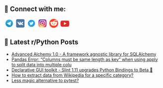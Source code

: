 ## 🔎 Connect with me:
[<img src="https://github.com/bullbesh/bullbesh/blob/main/images/Telegram.png" width="32" height="32" />](https://t.me/bullbesh)
[<img src="https://github.com/bullbesh/bullbesh/blob/main/images/VK.png" width="32" height="32" />](https://vk.com/bullbesh)
[<img src="https://github.com/bullbesh/bullbesh/blob/main/images/Twitter.png" width="32" height="32" />](https://twitter.com/bullbesh1)
[<img src="https://github.com/bullbesh/bullbesh/blob/main/images/Instagram.png" width="32" height="32" />](https://www.instagram.com/bullbesh)
[<img src="https://github.com/bullbesh/bullbesh/blob/main/images/Reddit.png" width="32" height="32" />](https://www.reddit.com/user/bullbesh)
[<img src="https://github.com/bullbesh/bullbesh/blob/main/images/YouTube.png" width="32" height="32" />](https://www.youtube.com/channel/UCtfjRs6uzgq5mfm8S06WTcg)

## 📕 Latest r/Python Posts
<!-- BLOG-POST-LIST:START -->
- [Advanced Alchemy 1.0 - A framework agnostic library for SQLAlchemy](https://www.reddit.com/r/Python/comments/1k5z534/advanced_alchemy_10_a_framework_agnostic_library/)
- [Pandas Error: “Columns must be same length as key” when using apply to split data into multiple colu](https://www.reddit.com/r/Python/comments/1k5yeua/pandas_error_columns_must_be_same_length_as_key/)
- [Declarative GUI toolkit - Slint 1.11 upgrades Python Bindings to Beta 🚀](https://www.reddit.com/r/Python/comments/1k5wqpr/declarative_gui_toolkit_slint_111_upgrades_python/)
- [How to extract data from Wikipedia for a specific category?](https://www.reddit.com/r/Python/comments/1k5w65s/how_to_extract_data_from_wikipedia_for_a_specific/)
- [Less magic alternative to pytest?](https://www.reddit.com/r/Python/comments/1k5q6og/less_magic_alternative_to_pytest/)
<!-- BLOG-POST-LIST:END -->
